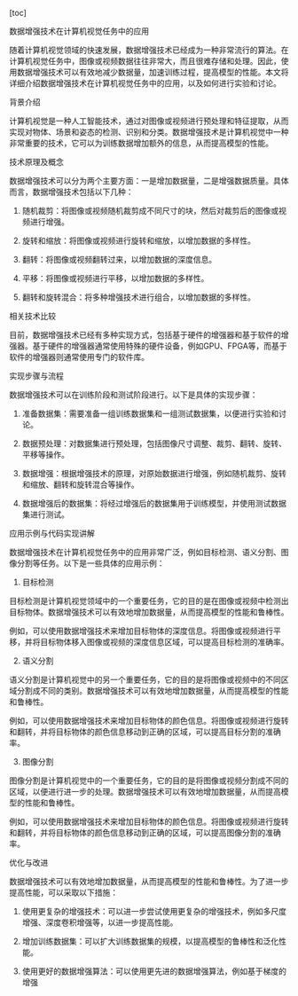 
[toc]                    
                
                
数据增强技术在计算机视觉任务中的应用

随着计算机视觉领域的快速发展，数据增强技术已经成为一种非常流行的算法。在计算机视觉任务中，图像或视频数据往往非常大，而且很难存储和处理。因此，使用数据增强技术可以有效地减少数据量，加速训练过程，提高模型的性能。本文将详细介绍数据增强技术在计算机视觉任务中的应用，以及如何进行实验和讨论。

背景介绍

计算机视觉是一种人工智能技术，通过对图像或视频进行预处理和特征提取，从而实现对物体、场景和姿态的检测、识别和分类。数据增强技术是计算机视觉中一种非常重要的技术，它可以为训练数据增加额外的信息，从而提高模型的性能。

技术原理及概念

数据增强技术可以分为两个主要方面：一是增加数据量，二是增强数据质量。具体而言，数据增强技术包括以下几种：

1. 随机裁剪：将图像或视频随机裁剪成不同尺寸的块，然后对裁剪后的图像或视频进行增强。

2. 旋转和缩放：将图像或视频进行旋转和缩放，以增加数据的多样性。

3. 翻转：将图像或视频翻转过来，以增加数据的深度信息。

4. 平移：将图像或视频进行平移，以增加数据的多样性。

5. 翻转和旋转混合：将多种增强技术进行组合，以增加数据的多样性。

相关技术比较

目前，数据增强技术已经有多种实现方式，包括基于硬件的增强器和基于软件的增强器。基于硬件的增强器通常使用特殊的硬件设备，例如GPU、FPGA等，而基于软件的增强器则通常使用专门的软件库。

实现步骤与流程

数据增强技术可以在训练阶段和测试阶段进行。以下是具体的实现步骤：

1. 准备数据集：需要准备一组训练数据集和一组测试数据集，以便进行实验和讨论。

2. 数据预处理：对数据集进行预处理，包括图像尺寸调整、裁剪、翻转、旋转、平移等操作。

3. 数据增强：根据增强技术的原理，对原始数据进行增强，例如随机裁剪、旋转和缩放、翻转和旋转混合等操作。

4. 数据增强后的数据集：将经过增强后的数据集用于训练模型，并使用测试数据集进行测试。

应用示例与代码实现讲解

数据增强技术在计算机视觉任务中的应用非常广泛，例如目标检测、语义分割、图像分割等任务。以下是一些具体的应用示例：

1. 目标检测

目标检测是计算机视觉领域中的一个重要任务，它的目的是在图像或视频中检测出目标物体。数据增强技术可以有效地增加数据量，从而提高模型的性能和鲁棒性。

例如，可以使用数据增强技术来增加目标物体的深度信息。将图像或视频进行平移，并将目标物体移入图像或视频的深度信息区域，可以提高目标检测的准确率。

2. 语义分割

语义分割是计算机视觉中的另一个重要任务，它的目的是将图像或视频中的不同区域分割成不同的类别。数据增强技术可以有效地增加数据量，从而提高模型的性能和鲁棒性。

例如，可以使用数据增强技术来增加目标物体的颜色信息。将图像或视频进行旋转和翻转，并将目标物体的颜色信息移动到正确的区域，可以提高目标分割的准确率。

3. 图像分割

图像分割是计算机视觉中的一个重要任务，它的目的是将图像或视频分割成不同的区域，以便进行进一步的处理。数据增强技术可以有效地增加数据量，从而提高模型的性能和鲁棒性。

例如，可以使用数据增强技术来增加目标物体的颜色信息。将图像或视频进行旋转和翻转，并将目标物体的颜色信息移动到正确的区域，可以提高图像分割的准确率。

优化与改进

数据增强技术可以有效地增加数据量，从而提高模型的性能和鲁棒性。为了进一步提高性能，可以采取以下措施：

1. 使用更复杂的增强技术：可以进一步尝试使用更复杂的增强技术，例如多尺度增强、深度卷积增强等，以进一步提高性能。

2. 增加训练数据集：可以扩大训练数据集的规模，以提高模型的鲁棒性和泛化性能。

3. 使用更好的数据增强算法：可以使用更先进的数据增强算法，例如基于梯度的增强

